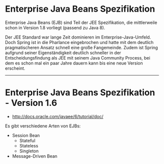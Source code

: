 # Enterprise Java Beans Spezifikation
Enterprise Java Beans (EJB) sind Teil der JEE Spezifikation, die mittlerweile schon in Version 1.8 vorliegt (passend zu Java 8).

Der JEE Standard war lange Zeit dominieren im Enterprise-Java-Umfeld. Doch Spring ist in die Pharlance eingebrochen und hatte mit dem deutlich pragmatischeren Ansatz schnell eine große Fangemeinde. Zudem ist Spring aufgrund seiner Eigenständigkeit deutlich schneller in der Entscheidungsfindung als JEE mit seinem Java Community Process, bei dem es schon mal ein paar Jahre dauern kann bis eine neue Version erscheint.

---

# Enterprise Java Beans Spezifikation - Version 1.6
* http://docs.oracle.com/javaee/6/tutorial/doc/

Es gibt verschiedene Arten von EJBs:

* Session Bean 
  * Stateful
  * Stateless
  * Singleton
* Message-Driven Bean



